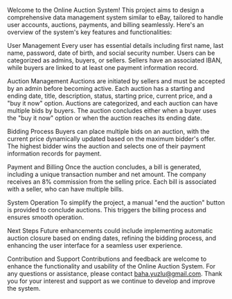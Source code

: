 Welcome to the Online Auction System! This project aims to design a comprehensive data management system similar to eBay, tailored to handle user accounts, auctions, payments, and billing seamlessly. Here's an overview of the system's key features and functionalities:

User Management
Every user has essential details including first name, last name, password, date of birth, and social security number. Users can be categorized as admins, buyers, or sellers. Sellers have an associated IBAN, while buyers are linked to at least one payment information record.

Auction Management
Auctions are initiated by sellers and must be accepted by an admin before becoming active. Each auction has a starting and ending date, title, description, status, starting price, current price, and a "buy it now" option. Auctions are categorized, and each auction can have multiple bids by buyers. The auction concludes either when a buyer uses the "buy it now" option or when the auction reaches its ending date.

Bidding Process
Buyers can place multiple bids on an auction, with the current price dynamically updated based on the maximum bidder's offer. The highest bidder wins the auction and selects one of their payment information records for payment.

Payment and Billing
Once the auction concludes, a bill is generated, including a unique transaction number and net amount. The company receives an 8% commission from the selling price. Each bill is associated with a seller, who can have multiple bills.

System Operation
To simplify the project, a manual "end the auction" button is provided to conclude auctions. This triggers the billing process and ensures smooth operation.

Next Steps
Future enhancements could include implementing automatic auction closure based on ending dates, refining the bidding process, and enhancing the user interface for a seamless user experience.

Contribution and Support
Contributions and feedback are welcome to enhance the functionality and usability of the Online Auction System. For any questions or assistance, please contact baha.yuzlu@gmail.com. Thank you for your interest and support as we continue to develop and improve the system.

